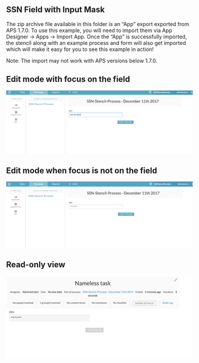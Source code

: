 ## SSN Field with Input Mask

The zip archive file available in this folder is an “App” export exported from APS 1.7.0. To use this example, you will need to import them via App Designer -> Apps -> Import App. Once the “App” is successfully imported, the stencil along with an example process and form will also get imported which will make it easy for you to see this example in action!

Note: The import may not work with APS versions below 1.7.0.

## Edit mode with focus on the field

![Data Source Config](edit-mode.png)

## Edit mode when focus is not on the field

![Data Source Config](edit-mode-on-blur.png)

## Read-only view

![Data Source Config](readonly-view.png)

